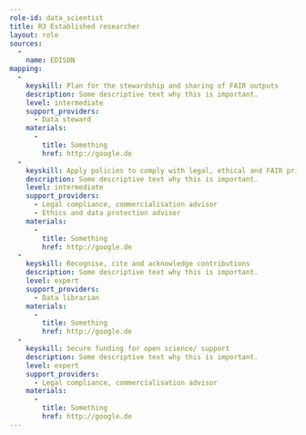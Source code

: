 ```yaml
---
role-id: data_scientist
title: R3 Established researcher
layout: role
sources: 
  - 
    name: EDISON
mapping: 
  - 
    keyskill: Plan for the stewardship and sharing of FAIR outputs
    description: Some descriptive text why this is important.
    level: intermediate
    support_providers:
      - Data steward
    materials: 
      - 
        title: Something
        href: http://google.de
  - 
    keyskill: Apply policies to comply with legal, ethical and FAIR principles
    description: Some descriptive text why this is important.
    level: intermediate
    support_providers:
      - Legal compliance, commercialisation advisor
      - Ethics and data protection advisor
    materials: 
      - 
        title: Something
        href: http://google.de
  - 
    keyskill: Recognise, cite and acknowledge contributions
    description: Some descriptive text why this is important.
    level: expert
    support_providers: 
      - Data librarian
    materials: 
      - 
        title: Something
        href: http://google.de
  - 
    keyskill: Secure funding for open science/ support
    description: Some descriptive text why this is important.
    level: expert
    support_providers: 
      - Legal compliance, commercialisation advisor
    materials: 
      - 
        title: Something
        href: http://google.de
---
```

